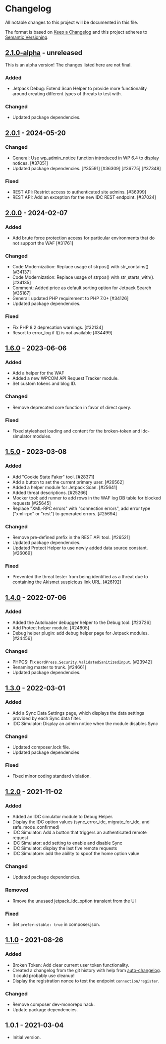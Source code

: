 # Changelog

All notable changes to this project will be documented in this file.

The format is based on [Keep a Changelog](https://keepachangelog.com/en/1.0.0/)
and this project adheres to [Semantic Versioning](https://semver.org/spec/v2.0.0.html).

## [2.1.0-alpha] - unreleased

This is an alpha version! The changes listed here are not final.

### Added
- Jetpack Debug: Extend Scan Helper to provide more functionality around creating different types of threats to test with.

### Changed
- Updated package dependencies.

## [2.0.1] - 2024-05-20
### Changed
- General: Use wp_admin_notice function introduced in WP 6.4 to display notices. [#37051]
- Updated package dependencies. [#35591] [#36309] [#36775] [#37348]

### Fixed
- REST API: Restrict access to authenticated site admins. [#36999]
- REST API: Add an exception for the new IDC REST endpoint. [#37024]

## [2.0.0] - 2024-02-07
### Added
- Add brute force protection access for particular environments that do not support the WAF [#31761]

### Changed
- Code Modernization: Replace usage of strpos() with str_contains() [#34137]
- Code Modernization: Replace usage of strpos() with str_starts_with(). [#34135]
- Comment: Added price as default sorting option for Jetpack Search [#35167]
- General: updated PHP requirement to PHP 7.0+ [#34126]
- Updated package dependencies.

### Fixed
- Fix PHP 8.2 deprecation warnings. [#32134]
- Resort to error_log if l() is not available [#34499]

## [1.6.0] - 2023-06-06
### Added
- Add a helper for the WAF
- Added a new WPCOM API Request Tracker module.
- Set custom tokens and blog ID.

### Changed
- Remove deprecated core function in favor of direct query.

### Fixed
- Fixed stylesheet loading and content for the broken-token and idc-simulator modules.

## [1.5.0] - 2023-03-08
### Added
- Add "Cookie State Faker" tool. [#28371]
- Add a button to set the current primary user. [#26562]
- Added a helper module for Jetpack Scan. [#25641]
- Added threat descriptions. [#25266]
- Mocker tool: add runner to add rows in the WAF log DB table for blocked requests [#25645]
- Replace "XML-RPC errors" with "connection errors", add error type ("xml-rpc" or "rest") to generated errors. [#25694]

### Changed
- Remove pre-defined prefix in the REST API tool. [#26521]
- Updated package dependencies.
- Updated Protect Helper to use newly added data source constant. [#26069]

### Fixed
- Prevented the threat tester from being identified as a threat due to containing the Akismet suspicious link URL. [#26192]

## [1.4.0] - 2022-07-06
### Added
- Added the Autoloader debugger helper to the Debug tool. [#23726]
- Add Protect helper module. [#24805]
- Debug helper plugin: add debug helper page for Jetpack modules. [#24456]

### Changed
- PHPCS: Fix `WordPress.Security.ValidatedSanitizedInput`. [#23942]
- Renaming master to trunk. [#24661]
- Updated package dependencies.

## [1.3.0] - 2022-03-01
### Added
- Add a Sync Data Settings page, which displays the data settings provided by each Sync data filter.
- IDC Simulator: Display an admin notice when the module disables Sync

### Changed
- Updated composer.lock file.
- Updated package dependencies

### Fixed
- Fixed minor coding standard violation.

## [1.2.0] - 2021-11-02
### Added
- Added an IDC simulator module to Debug Helper.
- Display the IDC option values (sync_error_idc, migrate_for_idc, and safe_mode_confirmed)
- IDC Simulator: Add a button that triggers an authenticated remote request
- IDC Simulator: add setting to enable and disable Sync
- IDC Simulator: display the last five remote requests
- IDC Simulatore: add the ability to spoof the home option value

### Changed
- Updated package dependencies.

### Removed
- Rmove the unusaed jetpack_idc_option transient from the UI

### Fixed
- Set `prefer-stable: true` in composer.json.

## [1.1.0] - 2021-08-26
### Added
- Broken Token: Add clear current user token functionality.
- Created a changelog from the git history with help from [auto-changelog](https://www.npmjs.com/package/auto-changelog). It could probably use cleanup!
- Display the registration nonce to test the endpoint `connection/register`.

### Changed
- Remove composer dev-monorepo hack.
- Update package dependencies.

## 1.0.1 - 2021-03-04

- Initial version.

[2.1.0-alpha]: https://github.com/Automattic/jetpack-debug-helper/compare/v2.0.1...v2.1.0-alpha
[2.0.1]: https://github.com/Automattic/jetpack-debug-helper/compare/v2.0.0...v2.0.1
[2.0.0]: https://github.com/Automattic/jetpack-debug-helper/compare/v1.6.0...v2.0.0
[1.6.0]: https://github.com/Automattic/jetpack-debug-helper/compare/v1.5.0...v1.6.0
[1.5.0]: https://github.com/Automattic/jetpack-debug-helper/compare/v1.4.0...v1.5.0
[1.4.0]: https://github.com/Automattic/jetpack-debug-helper/compare/v1.3.0...v1.4.0
[1.3.0]: https://github.com/Automattic/jetpack-debug-helper/compare/v1.2.0...v1.3.0
[1.2.0]: https://github.com/Automattic/jetpack-debug-helper/compare/v1.1.0...v1.2.0
[1.1.0]: https://github.com/Automattic/jetpack-debug-helper/compare/v1.0.1...v1.1.0

